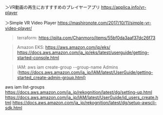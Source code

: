 ＞VR動画の再生におすすすめのプレイヤーアプリ
https://applica.info/vr-player

＞Simple VR Video Player
https://mashironote.com/2017/10/11/simple-vr-video-player/


>terraform:
https://qiita.com/Chanmoro/items/55bf0da3aaf37dc26f73

>Amazon EKS:
https://aws.amazon.com/jp/eks/
https://docs.aws.amazon.com/ja_jp/eks/latest/userguide/getting-started-console.html

>IAM:
aws iam create-group --group-name Admins {https://docs.aws.amazon.com/ja_jp/IAM/latest/UserGuide/getting-started_create-admin-group.html}

aws iam list-groups 
https://docs.aws.amazon.com/ja_jp/rekognition/latest/dg/setting-up.html
https://docs.aws.amazon.com/ja_jp/IAM/latest/UserGuide/id_users_create.html
https://docs.aws.amazon.com/ja_jp/rekognition/latest/dg/setup-awscli-sdk.html
